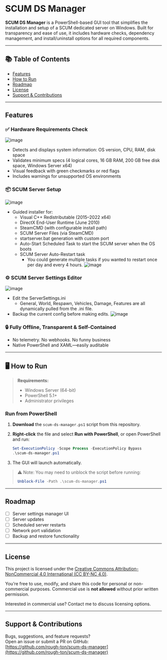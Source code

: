 # SCUM DS Manager

**SCUM DS Manager** is a PowerShell-based GUI tool that simplifies the installation and setup of a SCUM dedicated server on Windows. Built for transparency and ease of use, it includes hardware checks, dependency management, and install/uninstall options for all required components.

---

## 📚 Table of Contents

- [Features](#features)
- [How to Run](#how-to-run)
- [Roadmap](#roadmap)
- [License](#license)
- [Support & Contributions](#support--contributions)

---

## Features

### ✅ Hardware Requirements Check
![image](https://github.com/user-attachments/assets/f33cd747-5491-4ccc-806a-55b1f7049c04)
- Detects and displays system information: OS version, CPU, RAM, disk space
- Validates minimum specs (4 logical cores, 16 GB RAM, 200 GB free disk space, Windows Server x64)
- Visual feedback with green checkmarks or red flags
- Includes warnings for unsupported OS environments

### 📦 SCUM Server Setup
![image](https://github.com/user-attachments/assets/8b56e682-0bac-484c-945e-acdce59dbc33)
- Guided installer for:
  - Visual C++ Redistributable (2015–2022 x64)
  - DirectX End-User Runtime (June 2010)
  - SteamCMD (with configurable install path)
  - SCUM Server Files (via SteamCMD)
  - startserver.bat generation with custom port
  - Auto-Start Scheduled Task to start the SCUM server when the OS boots
  - SCUM Server Auto-Restart task
    - You could generate multiple tasks if you wanted to restart once per day and every 4 hours.
      ![image](https://github.com/user-attachments/assets/4179cf22-e724-42aa-9af2-f594e3fd106c)



### ⚙️ SCUM Server Settings Editor
![image](https://github.com/user-attachments/assets/e6de69b5-2436-4efe-9411-821548ffa7f2)
- Edit the ServerSettings.ini
  - General, World, Respawn, Vehicles, Damage, Features are all dynamically pulled from the .ini file.
- Backup the current config before making edits.
![image](https://github.com/user-attachments/assets/3a25a442-a342-4871-8f49-e806644e1d0e)

### 🔒 Fully Offline, Transparent & Self-Contained
- No telemetry. No webhooks. No funny business
- Native PowerShell and XAML—easily auditable
---
<a name="how-to-run"></a>
## 🖥️ How to Run

> **Requirements:**  
> - Windows Server (64-bit)  
> - PowerShell 5.1+  
> - Administrator privileges

### Run from PowerShell

1. **Download** the `scum-ds-manager.ps1` script from this repository.
2. **Right-click** the file and select **Run with PowerShell**, or open PowerShell and run:

   ```powershell
   Set-ExecutionPolicy -Scope Process -ExecutionPolicy Bypass
   .\scum-ds-manager.ps1
   ```

3. The GUI will launch automatically.

> ⚠️ Note: You may need to unblock the script before running:
>
> ```powershell
> Unblock-File -Path .\scum-ds-manager.ps1
> ```

---

## Roadmap

- [ ] Server settings manager UI
- [ ] Server updates
- [ ] Scheduled server restarts
- [ ] Network port validation
- [ ] Backup and restore functionality

---

## License

This project is licensed under the [Creative Commons Attribution-NonCommercial 4.0 International (CC BY-NC 4.0)](https://creativecommons.org/licenses/by-nc/4.0/).

You’re free to use, modify, and share this code for personal or non-commercial purposes. Commercial use is **not allowed** without prior written permission.

Interested in commercial use? Contact me to discuss licensing options.

---

## Support & Contributions

Bugs, suggestions, and feature requests?  
Open an issue or submit a PR on GitHub:  
[https://github.com/rough-ton/scum-ds-manager](https://github.com/rough-ton/scum-ds-manager)
